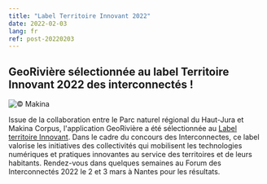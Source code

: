 ```yaml
---
title: "Label Territoire Innovant 2022"
date: 2022-02-03
lang: fr
ref: post-20220203
---
```


<h2>
GeoRivière sélectionnée au label Territoire Innovant 2022 des interconnectés ! 
</h2>

<p>
<img alt="© Makina" src="https://media-exp1.licdn.com/dms/image/C4E22AQEKYrbUkfYiRQ/feedshare-shrink_2048_1536/0/1643625620851?e=1648080000&v=beta&t=ZZnKSQXnY8ayYWr0qE7ZiOHOcxB_MRq8l3l5yJNwe78" title="Label interconnectés - ©Makina"/>
</p>
<p>
Issue de la collaboration entre le Parc naturel régional du Haut-Jura et Makina Corpus, l'application GeoRivière a été sélectionnée au <a href="https://www.interconnectes.com/label-territoire-innovant/">Label territoire Innovant</a>. Dans le cadre du concours des Interconnectes, ce label valorise les initiatives des collectivités qui mobilisent les technologies numériques et pratiques innovantes au service des territoires et de leurs habitants. Rendez-vous dans quelques semaines au Forum des Interconnectés 2022 le 2 et 3 mars à Nantes pour les résultats. </p>
